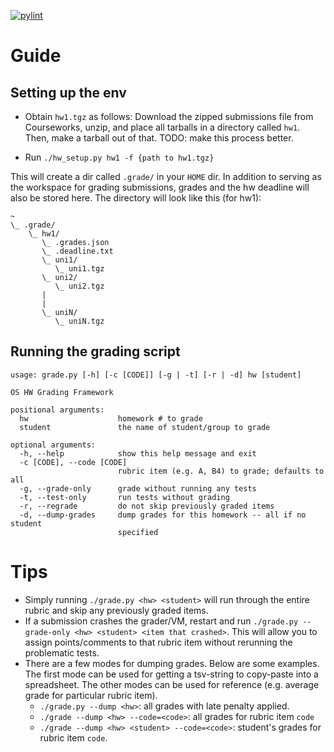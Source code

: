 [![pylint](https://github.com/cs4118/new_grading_scripts/workflows/pylint/badge.svg)](https://github.com/cs4118/new_grading_scripts/actions?query=workflow%3Apylint)
# Guide

## Setting up the env

- Obtain `hw1.tgz` as follows:  Download the zipped submissions file from
  Courseworks, unzip, and place all tarballs in a directory called `hw1`.
  Then, make a tarball out of that. TODO: make this process better.

- Run `./hw_setup.py hw1 -f {path to hw1.tgz}`

This will create a dir called `.grade/` in your `HOME` dir. In addition to
serving as the workspace for grading submissions, grades and the hw deadline
will also be stored here. The directory will look like this (for hw1):
```
~
\_ .grade/
    \_ hw1/
       \_ .grades.json
       \_ .deadline.txt
       \_ uni1/
          \_ uni1.tgz
       \_ uni2/
          \_ uni2.tgz
       |
       |
       \_ uniN/
          \_ uniN.tgz
```

## Running the grading script
```
usage: grade.py [-h] [-c [CODE]] [-g | -t] [-r | -d] hw [student]

OS HW Grading Framework

positional arguments:
  hw                    homework # to grade
  student               the name of student/group to grade

optional arguments:
  -h, --help            show this help message and exit
  -c [CODE], --code [CODE]
                        rubric item (e.g. A, B4) to grade; defaults to all
  -g, --grade-only      grade without running any tests
  -t, --test-only       run tests without grading
  -r, --regrade         do not skip previously graded items
  -d, --dump-grades     dump grades for this homework -- all if no student
                        specified
```

# Tips
- Simply running `./grade.py <hw> <student>` will run through the entire rubric
  and skip any previously graded items.
- If a submission crashes the grader/VM, restart and run
  `./grade.py --grade-only <hw> <student> <item that crashed>`. This will
  allow you to assign points/comments to that rubric item without rerunning the
  problematic tests.
- There are a few modes for dumping grades. Below are some examples. The first
  mode can be used for getting a tsv-string to copy-paste into a spreadsheet.
  The other modes can be used for reference (e.g. average grade for particular
  rubric item).
    - `./grade.py --dump <hw>`: all grades with late penalty applied.
    - `./grade --dump <hw> --code=<code>`: all grades for rubric item `code`
    - `./grade --dump <hw> <student> --code=<code>`: student's grades for
      rubric item `code`.

 
